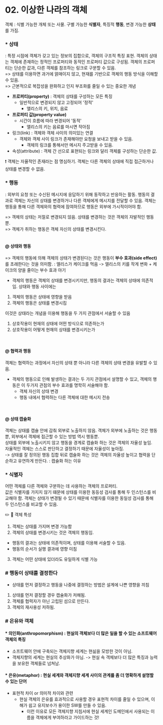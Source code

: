 # 02. 이상한 나라의 객체
객체 : 식별 가능한 개체 또는 사물. 구별 가능한 **식별자**, 특징적 **행동**, 변경 가능한 **상태**를 가짐.

### * 상태
: 특정 시점에 객체가 갖고 있는 정보의 집합으로, 객체의 구조적 특징 표현. 객체의 상태는 객체에 존재하는 정적인 프로퍼티와 동적인 프로퍼티 값으로 구성됨.
객체의 프로퍼티는 단순한 값과, 다른 객체를 참조하는 링크로 구분할 수 있음.<br/>
=> 상태를 이용하면 과거에 얽매이지 않고, 현재를 기반으로 객체의 행동 방식을 이해할 수 있음. <br/>
=> 근본적으로 복잡성을 완화하고 인지 부조화를 줄일 수 있는 중요한 개념

* **프로퍼티(property)** : 객체의 상태를 구성하는 모든 특징
  * 일반적으로 변경되지 않고 고정되어 '정적'
    * 앨리스의 키, 위치, 음료
* **프로퍼티 값(property value)**
  * 시간이 흐름에 따라 변경되어 '동적'
    * 앨리스의 키는 음료를 마시면 작아짐
* 링크(link) : 객체와 객체 사이의 의미있는 연결
  * 객체와 객체 사이 링크가 존재해야만 요청을 보내고 받을 수 있음.
    * 객체의 링크를 통해서만 메시지 주고받을 수 있음.
* 속성(attribute) : 객체 간 선으로 표현되는 링크와 달리 객체를 구성하는 단순한 값.

❗️ 객체는 자율적인 존재라는 점 명심하기. 객체는 다른 객체의 상태에 직접 접근하거나 상태를 변경할 수 없음.
<br/>

### * 행동
: 외부의 요청 또는 수신된 메시지에 응답하기 위해 동작하고 반응하는 활동. 행동의 결과로 객체는 자신의 상태를 변경하거나 다른 객체에게 메시지를 전달할 수 있음. 객체는 행동을 통해 다른 객체와의 협력에 잠여하므로 행동은 외부에 가시적이어야 함.

=> 객체의 상태는 저절로 변경되지 않음. 상태를 변경하는 것은 객체의 자발적인 행동 뿐. <br/>
=> 객체가 취하는 행동은 객체 자신의 상태를 변경시킨다. <br/>
<br/>

#### @ 상태와 행동
=> 객체의 행동에 의해 객체의 상태가 변경된다는 것은 행동이 **부수 효과(side effect)** 를 초래한다는 것을 의미함. : 엘리스가 케이크를 먹음 -> 엘리스의 키를 작게 변화 + 케이크의 양을 줄이는 부수 효과 야기

* 객체의 행동은 객체의 상태를 변경시키지만, 행동의 결과는 객체의 상태에 의존적임.
상태와 행동 사이에는
1. 객체의 행동은 상태에 영향을 받음
2. 객체의 행동은 상태를 변경시킴

이것은 상태라는 개념을 이용해 행동을 두 가지 관점에서 서술할 수 있음
1. 상호작용이 현재의 상태에 어떤 방식으로 의존하는가
2. 상호작용이 어떻게 현재의 상태를 변경시키는가
<br/>

#### @ 협력과 행동
객체는 협력하는 과정에서 자신의 상태 뿐 아니라 다른 객체의 상태 변경을 유발할 수 있음.
  * 객체의 행동으로 인해 발생하는 결과는 두 가지 관점에서 설명할 수 있고, 객체의 행동은 이 두가지 관점의 부수 효과를 명학히 서술해야 함.
    * 객체 자신의 상태 변경
    * 행동 내에서 협력하는 다른 객체에 대한 메시지 전송
<br/>

#### @ 상태 캡슐화<br/>
객체는 상태를 캡슐 안에 감춰 외부로 노출하지 않음. 객체가 외부에 노출하는 것은 행동 뿐, 외부에서 객체에 접근할 수 있는 방법 역시 행동뿐.<br/>
상태를 외부에 노출시키지 않고 행동을 경계로 캡슐화 하는 것은 객체의 자율성 높임.<br/>
자율적인 객체는 스스로 판단하고 결정하기 때문에 자율성이 높아짐.<br/>
-> 상태를 잘 정의된 행동 집합 뒤로 캡슐화 하는 것은 객체의 자율성 높이고 협력을 단순하고 유연하게 만든다. : 캡슐화 하는 이유

### * 식별자
어떤 객체를 다른 객체와 구분하는 데 사용하는 객체의 프로퍼티. <br/>
값은 식별자를 가지지 않기 떄문에 상태를 이용한 동등성 검사를 통해 두 인스턴스를 비교해야 함. 객체는 상태가 변경될 수 있기 때문에 식별자를 이용한 동일성 검사를 통해 두 인스턴스를 비교할 수 있음.


✏️ 💜 객체 특성
1. 객체는 상태를 가지며 변경 가능함
2. 객체의 상태를 변경시키는 것은 객체의 행동임.
  * 행동의 결과는 상태에 의존적이며, 상태를 이용해 서술할 수 있음.
  * 행동의 순서가 실행 결과에 영향 미침
3. 객체는 어떤 상태에 있더라도 유일하게 식별 가능


### # 행동이 상태를 결정한다
* 상태를 먼저 결정하고 행동을 나중에 결정하는 방법은 설계에 나쁜 영향을 끼침
1. 상태를 먼저 결정할 경우 캡슐화가 저해됨.
2. 객체를 협력자가 아닌 고립된 섬으로 만든다.
3. 객체의 재사용성 저하됨.

### # 은유와 객체
#### * 의인화(anthropomorphism) : 현실의 객체보다 더 많은 일을 할 수 있는 소프트웨어 객체의 특징
* 소프트웨어 안에 구축되는 객체지향 세계는 현싦을 모방한 것이 아님.
* 객체지향의 세계는 현실의 추상화가 아님. -> 현실 속 객체보다 더 많은 특징과 능력을 보유한 객체들로 넘쳐남.

#### * 은유(metaphor) : 현실 세계와 객체지향 세계 사이의 관계를 좀 더 명확하게 설명할 수 있는 단어
* 표현적 차이 or 의미적 차이와 관련
  * 현실 객체의 은유를 효과적으로 사용할 경우 표현적 차이를 줄일 수 있으며, 이해가 쉽고 유지보수가 용이한 SW를 만들 수 있음.
    * 이런 이유로 모든 객체지향 지침서에 현실 세계인 도메인에서 사용되는 이름을 객체에게 부여하라고 가이드하는 것!
 



